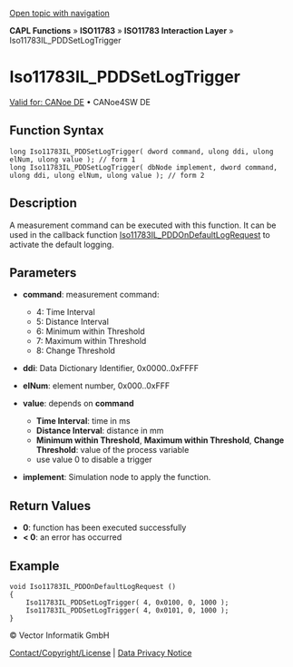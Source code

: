 [Open topic with navigation](../../../../../../CANoeDEFamily.htm#Topics/CAPLFunctions/ISO11783/ISOInteractionLayer/Functions/CAPLfunctionIso11783ILPDDSetLogTrigger.md)

**CAPL Functions** » **ISO11783** » **ISO11783 Interaction Layer** » Iso11783IL_PDDSetLogTrigger

# Iso11783IL_PDDSetLogTrigger

[Valid for: CANoe DE](../../../../Shared/FeatureAvailability.md) • CANoe4SW DE

## Function Syntax

```plaintext
long Iso11783IL_PDDSetLogTrigger( dword command, ulong ddi, ulong elNum, ulong value ); // form 1
long Iso11783IL_PDDSetLogTrigger( dbNode implement, dword command, ulong ddi, ulong elNum, ulong value ); // form 2
```

## Description

A measurement command can be executed with this function. It can be used in the callback function [Iso11783IL_PDDOnDefaultLogRequest](CAPLfunctionIso11783ILPDDOnDefaultLogRequest.md) to activate the default logging.

## Parameters

- **command**: measurement command:
  - 4: Time Interval
  - 5: Distance Interval
  - 6: Minimum within Threshold
  - 7: Maximum within Threshold
  - 8: Change Threshold

- **ddi**: Data Dictionary Identifier, 0x0000..0xFFFF

- **elNum**: element number, 0x000..0xFFF

- **value**: depends on **command**
  - **Time Interval**: time in ms
  - **Distance Interval**: distance in mm
  - **Minimum within Threshold**, **Maximum within Threshold**, **Change Threshold**: value of the process variable
  - use value 0 to disable a trigger

- **implement**: Simulation node to apply the function.

## Return Values

- **0**: function has been executed successfully
- **< 0**: an error has occurred

## Example

```plaintext
void Iso11783IL_PDDOnDefaultLogRequest ()
{
    Iso11783IL_PDDSetLogTrigger( 4, 0x0100, 0, 1000 );
    Iso11783IL_PDDSetLogTrigger( 4, 0x0101, 0, 1000 );
}
```

© Vector Informatik GmbH

[Contact/Copyright/License](../../../../Shared/ContactCopyrightLicense.md) | [Data Privacy Notice](https://www.vector.com/int/en/company/get-info/privacy-policy/)